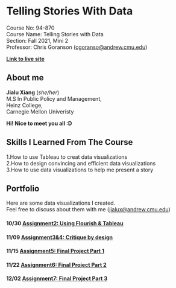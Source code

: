 # Telling Stories With Data
Course No: 94-870  
Course Name: Telling Stories with Data  
Section: Fall 2021, Mini 2  
Professor: Chris Goranson (cgoranso@andrew.cmu.edu)  
  
[**Link to live site**](https://jialuxx.github.io/telling_stories_with_data/)

## About me
**Jialu Xiang** (_she/her_)  
M.S In Public Policy and Management,  
Heinz College,  
Carnegie Mellon Univeristy

**Hi! Nice to meet you all :D**  
## Skills I Learned From The Course
 1.How to use Tableau to creat data visualizations  
 2.How to design convincing and efficient data visualizations  
 3.How to use data visualizations to help me present a story  
## Portfolio
Here are some data visualizations I created.   
Feel free to discuss about them with me (<jialux@andrew.cmu.edu>)

#### 10/30 [Assignment2: Using Flourish & Tableau](/dataviz2.md)  
#### 11/09 [Assignment3&4: Critique by design](/dataviz4.md)
#### 11/15 [Assignment5: Final Project Part 1](/finalProject_jialu.md)
#### 11/22 [Assignment6: Final Project Part 2](/final2.md)
#### 12/02 [Assignment7: Final Project Part 3](/final3.md)

